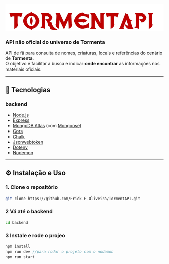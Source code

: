 ![TormentAPI](./tormentApi.png)

### API não oficial do universo de Tormenta 

API de fã para consulta de nomes, criaturas, locais e referências do cenário de **Tormenta**.  
O objetivo é facilitar a busca e indicar **onde encontrar** as informações nos materiais oficiais.

---

## 🚀 Tecnologias  
### backend
- [Node.js](https://nodejs.org/)
- [Express](https://expressjs.com/)
- [MongoDB Atlas](https://www.mongodb.com/products/platform/atlas-database) (com [Mongoose](https://mongoosejs.com/))
- [Cors](https://github.com/expressjs/cors?tab=readme-ov-file)
- [Chalk](https://github.com/chalk/chalk)
- [Jsonwebtoken](https://www.jwt.io/)
- [Dotenv](https://github.com/motdotla/dotenv)
- [Nodemon](https://nodemon.io/)
   
---

## ⚙️ Instalação e Uso

### 1. Clone o repositório
```bash
git clone https://github.com/Erick-F-Oliveira/TormentAPI.git
```
### 2 Vá até o backend
```bash
cd backend
```
### 3 Instale e rode o projeo
```javascript
npm install
npm run dev //para rodar o projeto com o nodemon
npm run start
```
